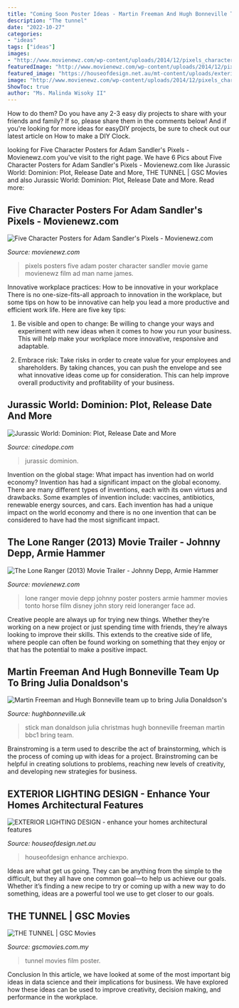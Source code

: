 ```yaml
---
title: "Coming Soon Poster Ideas - Martin Freeman And Hugh Bonneville Team Up To Bring Julia Donaldson&#039;s"
description: "The tunnel"
date: "2022-10-27"
categories:
- "ideas"
tags: ["ideas"]
images:
- "http://www.movienewz.com/wp-content/uploads/2014/12/pixels_character_poster_5.jpg"
featuredImage: "http://www.movienewz.com/wp-content/uploads/2014/12/pixels_character_poster_5.jpg"
featured_image: "https://houseofdesign.net.au/mt-content/uploads/exterior_lighting_design_14.jpg"
image: "http://www.movienewz.com/wp-content/uploads/2014/12/pixels_character_poster_5.jpg"
ShowToc: true
author: "Ms. Malinda Wisoky II"
---
```



How to do them?
Do you have any 2-3 easy diy projects to share with your friends and family? If so, please share them in the comments below! And if you're looking for more ideas for easyDIY projects, be sure to check out our latest article on How to make a DIY Clock.

	

		
looking for Five Character Posters for Adam Sandler&#039;s Pixels - Movienewz.com you've visit to the right page. We have 6 Pics about Five Character Posters for Adam Sandler&#039;s Pixels - Movienewz.com like Jurassic World: Dominion: Plot, Release Date and More, THE TUNNEL | GSC Movies and also Jurassic World: Dominion: Plot, Release Date and More. Read more:
		
    
## Five Character Posters For Adam Sandler&#039;s Pixels - Movienewz.com

<img loading=lazy src="http://www.movienewz.com/wp-content/uploads/2014/12/pixels_character_poster_5.jpg" onerror="this.onerror=null;this.src='https://tse3.mm.bing.net/th?id=OIP.ISdRzszWJiL4_dT1BC3IQQHaKX&amp;pid=15.1';" alt="Five Character Posters for Adam Sandler&#039;s Pixels - Movienewz.com">

_Source: movienewz.com_

>pixels posters five adam poster character sandler movie game movienewz film ad man name james. 

	

Innovative workplace practices: How to be innovative in your workplace
There is no one-size-fits-all approach to innovation in the workplace, but some tips on how to be innovative can help you lead a more productive and efficient work life. Here are five key tips:
1. Be visible and open to change: Be willing to change your ways and experiment with new ideas when it comes to how you run your business. This will help make your workplace more innovative, responsive and adaptable.

2. Embrace risk: Take risks in order to create value for your employees and shareholders. By taking chances, you can push the envelope and see what innovative ideas come up for consideration. This can help improve overall productivity and profitability of your business.


    
## Jurassic World: Dominion: Plot, Release Date And More

<img loading=lazy src="https://cinedope.com/wp-content/uploads/2021/06/Untitled-design-41.jpg" onerror="this.onerror=null;this.src='https://tse4.mm.bing.net/th?id=OIP.wl-U1LTp4DErRzik2BkIawHaNK&amp;pid=15.1';" alt="Jurassic World: Dominion: Plot, Release Date and More">

_Source: cinedope.com_

>jurassic dominion. 

	

Invention on the global stage: What impact has invention had on world economy?
Invention has had a significant impact on the global economy. There are many different types of inventions, each with its own virtues and drawbacks. Some examples of invention include: vaccines, antibiotics, renewable energy sources, and cars. Each invention has had a unique impact on the world economy and there is no one invention that can be considered to have had the most significant impact.

    
## The Lone Ranger (2013) Movie Trailer - Johnny Depp, Armie Hammer

<img loading=lazy src="http://www.movienewz.com/img/gallery/lone-ranger/posters/lone_ranger_movie_poster_2.jpg" onerror="this.onerror=null;this.src='https://tse2.mm.bing.net/th?id=OIP.Ps03X9aKU2i3brdwXrPzzgHaK-&amp;pid=15.1';" alt="The Lone Ranger (2013) Movie Trailer - Johnny Depp, Armie Hammer">

_Source: movienewz.com_

>lone ranger movie depp johnny poster posters armie hammer movies tonto horse film disney john story reid loneranger face ad. 

	

Creative people are always up for trying new things. Whether they’re working on a new project or just spending time with friends, they’re always looking to improve their skills. This extends to the creative side of life, where people can often be found working on something that they enjoy or that has the potential to make a positive impact.

    
## Martin Freeman And Hugh Bonneville Team Up To Bring Julia Donaldson&#039;s

<img loading=lazy src="http://www.hughbonneville.uk/wp-content/uploads/2015/10/Stick-Man.jpg" onerror="this.onerror=null;this.src='https://tse4.mm.bing.net/th?id=OIP.j4abue6X5kVpbr7l0tzfRQHaJ4&amp;pid=15.1';" alt="Martin Freeman and Hugh Bonneville team up to bring Julia Donaldson&#039;s">

_Source: hughbonneville.uk_

>stick man donaldson julia christmas hugh bonneville freeman martin bbc1 bring team. 

	

Brainstroming is a term used to describe the act of brainstorming, which is the process of coming up with ideas for a project. Brainstroming can be helpful in creating solutions to problems, reaching new levels of creativity, and developing new strategies for business.

    
## EXTERIOR LIGHTING DESIGN - Enhance Your Homes Architectural Features

<img loading=lazy src="https://houseofdesign.net.au/mt-content/uploads/exterior_lighting_design_14.jpg" onerror="this.onerror=null;this.src='https://tse4.mm.bing.net/th?id=OIP.clMBSsGsALmbxy7gYwIsOAHaJV&amp;pid=15.1';" alt="EXTERIOR LIGHTING DESIGN - enhance your homes architectural features">

_Source: houseofdesign.net.au_

>houseofdesign enhance archiexpo. 

	

Ideas are what get us going. They can be anything from the simple to the difficult, but they all have one common goal—to help us achieve our goals. Whether it’s finding a new recipe to try or coming up with a new way to do something, ideas are a powerful tool we use to get closer to our goals.

    
## THE TUNNEL | GSC Movies

<img loading=lazy src="http://www.gscmovies.com.my/wp-content/uploads/2020/07/The-Tunnel-Poster-crop.jpg" onerror="this.onerror=null;this.src='https://tse1.mm.bing.net/th?id=OIP.LBvN-A0ogRWIo7LOd5sdEgHaK2&amp;pid=15.1';" alt="THE TUNNEL | GSC Movies">

_Source: gscmovies.com.my_

>tunnel movies film poster. 

	

Conclusion
In this article, we have looked at some of the most important big ideas in data science and their implications for business. We have explored how these ideas can be used to improve creativity, decision making, and performance in the workplace.

